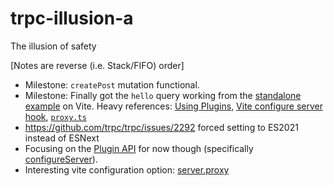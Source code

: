 # trpc-illusion-a
The illusion of safety

[Notes are reverse (i.e. Stack/FIFO) order]
- Milestone: `createPost` mutation functional.
- Milestone: Finally got the `hello` query working from the [standalone example](https://github.com/trpc/trpc/tree/main/examples/standalone-server) on Vite. Heavy references: [Using Plugins](https://vitejs.dev/guide/using-plugins.html#using-plugins), [Vite configure server hook](https://vitejs.dev/guide/api-plugin.html#vite-specific-hooks), [`proxy.ts`](https://github.com/vitejs/vite/blob/ae5639ccfa29c056fbb1a3ebb55070b65392168d/packages/vite/src/node/server/middlewares/proxy.ts)
- https://github.com/trpc/trpc/issues/2292 forced setting to ES2021 instead of ESNext
- Focusing on the [Plugin API](https://vitejs.dev/guide/api-plugin.html) for now though (specifically [configureServer](https://vitejs.dev/guide/api-plugin.html#vite-specific-hooks)).
- Interesting vite configuration option: [server.proxy](https://vitejs.dev/config/server-options.html#server-proxy)
 
